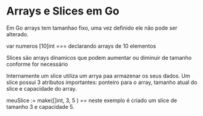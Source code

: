 <h1>Arrays e Slices em Go</h1>
<p>Em Go arrays tem tamanhao fixo, uma vez definido ele não pode ser alterado.
</p>
<p>var numeros [10]int  === declarando arrays de 10 elementos</p>
<p>Slices são arrays dinamicos que podem aumentar ou diminuir de tamanho conforme for necessário</p>
<p>Internamente um slice utiliza um arrya paa armazenar os seus dados. Um slice possui 3 atributos importantes: ponteiro para o array,
 tamanho atual do slice e capacidade do array.</p>
 <p>meuSlice := make([]int, 3, 5 ) == neste exemplo é criado um slice de tamanho 3 e capacidade 5.</p>

